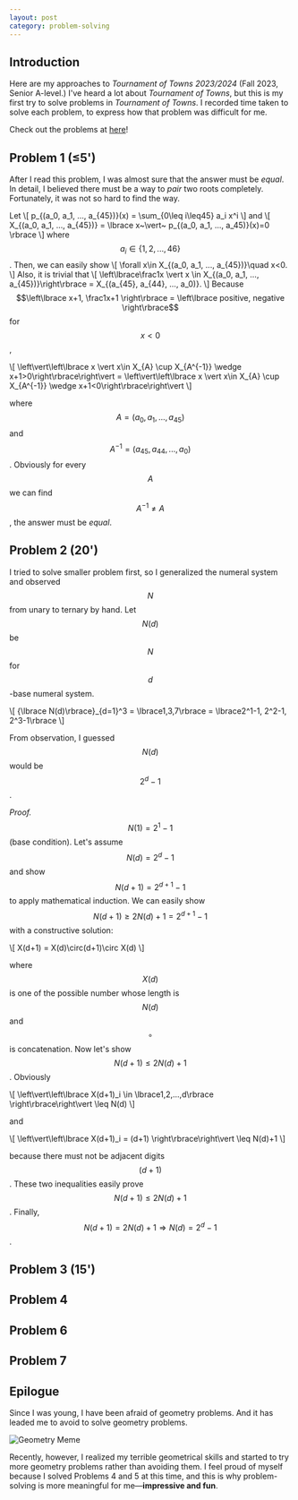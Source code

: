 ```yaml
---
layout: post
category: problem-solving
---
```


## Introduction
Here are my approaches to *Tournament of Towns 2023/2024* (Fall 2023, Senior A-level.) I've heard a lot about *Tournament of Towns*, but this is my first try to solve problems in *Tournament of Towns*. I recorded time taken to solve each problem, to express how that problem was difficult for me.

Check out the problems at [here](https://artofproblemsolving.com/community/c3683569_20232024_tournament_of_towns)!

## Problem 1 (≤5')
After I read this problem, I was almost sure that the answer must be *equal*. In detail, I believed there must be a way to *pair* two roots completely. Fortunately, it was not so hard to find the way.

Let 
\\[
p_{(a_0, a_1, ..., a_{45})}(x) = \sum_{0\leq i\leq45} a_i x^i
\\]
and
\\[
X_{(a_0, a_1, ..., a_{45})} = \lbrace x~\vert~ p_{(a_0, a_1, ..., a_45)}(x)=0 \rbrace
\\]
where $$a_i \in \left\{1,2,...,46\right\}$$. Then, we can easily show 
\\[
\forall x\in X_{(a_0, a_1, ..., a_{45})}\quad x<0.
\\]
Also, it is trivial that
\\[
\left\lbrace\frac1x \vert x \in X_{(a_0, a_1, ..., a_{45})}\right\rbrace = X_{(a_{45}, a_{44}, ..., a_0)}.
\\]
Because $$\left\lbrace x+1, \frac1x+1 \right\rbrace = \left\lbrace positive, negative \right\rbrace$$ for $$x<0$$, 

\\[
\left\vert\left\lbrace x \vert x\in X_{A} \cup X_{A^{-1}} \wedge x+1>0\right\rbrace\right\vert = 
\left\vert\left\lbrace x \vert x\in X_{A} \cup X_{A^{-1}} \wedge x+1<0\right\rbrace\right\vert
\\]

where $$A=(a_0, a_1, ..., a_{45})$$ and $$A^{-1}=(a_{45}, a_{44}, ..., a_0)$$. Obviously for every $$A$$ we can find $$A^{-1}\neq A$$, the answer must be *equal*.

## Problem 2 (20')
I tried to solve smaller problem first, so I generalized the numeral system and observed $$N$$ from unary to ternary by hand. Let $$N(d)$$ be $$N$$ for $$d$$-base numeral system.

\\[
{\lbrace N(d)\rbrace}_{d=1}^3 = \lbrace1,3,7\rbrace = \lbrace2^1-1, 2^2-1, 2^3-1\rbrace
\\]

From observation, I guessed $$N(d)$$ would be $$2^d-1$$.

*Proof.* $$N(1)=2^1-1$$ (base condition). Let's assume $$N(d)=2^d-1$$ and show $$N(d+1)=2^{d+1}-1$$ to apply mathematical induction. We can easily show $$N(d+1)\geq 2N(d)+1=2^{d+1}-1$$ with a constructive solution:

\\[
X(d+1) = X(d)\circ(d+1)\circ X(d)
\\]

where $$X(d)$$ is one of the possible number whose length is $$N(d)$$ and $$\circ$$ is concatenation. Now let's show $$N(d+1)\leq 2N(d)+1$$. Obviously 

\\[
\left\vert\left\lbrace X(d+1)_i \in \lbrace1,2,...,d\rbrace \right\rbrace\right\vert \leq N(d)
\\]

and

\\[
\left\vert\left\lbrace X(d+1)_i = (d+1) \right\rbrace\right\vert \leq N(d)+1
\\]

because there must not be adjacent digits $$(d+1)$$. These two inequalities easily prove $$N(d+1)\leq 2N(d)+1$$. Finally, $$N(d+1)=2N(d)+1 \Rightarrow N(d)=2^{d}-1$$.

## Problem 3 (15')

## Problem 4

## Problem 6

## Problem 7

## Epilogue

Since I was young, I have been afraid of geometry problems. And it has leaded me to avoid to solve geometry problems. 


![Geometry Meme](https://images2.memedroid.com/images/UPLOADED27/51a6caa51e932.jpeg)

Recently, however, I realized my terrible geometrical skills and started to try more geometry problems rather than avoiding them. I feel proud of myself because I solved Problems 4 and 5 at this time, and this is why problem-solving is more meaningful for me—**impressive and fun**.


